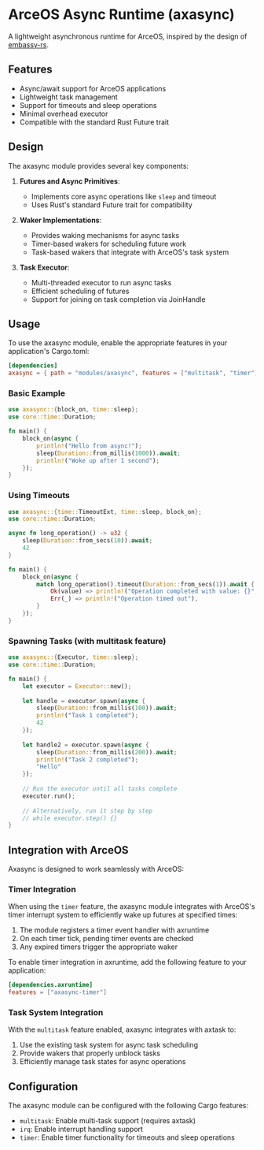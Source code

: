 # ArceOS Async Runtime (axasync)

A lightweight asynchronous runtime for ArceOS, inspired by the design of [embassy-rs](https://github.com/embassy-rs/embassy).

## Features

- Async/await support for ArceOS applications
- Lightweight task management
- Support for timeouts and sleep operations
- Minimal overhead executor
- Compatible with the standard Rust Future trait

## Design

The axasync module provides several key components:

1. **Futures and Async Primitives**:
   - Implements core async operations like `sleep` and timeout
   - Uses Rust's standard Future trait for compatibility

2. **Waker Implementations**:
   - Provides waking mechanisms for async tasks 
   - Timer-based wakers for scheduling future work
   - Task-based wakers that integrate with ArceOS's task system

3. **Task Executor**:
   - Multi-threaded executor to run async tasks
   - Efficient scheduling of futures
   - Support for joining on task completion via JoinHandle

## Usage

To use the axasync module, enable the appropriate features in your application's Cargo.toml:

```toml
[dependencies]
axasync = { path = "modules/axasync", features = ["multitask", "timer"] }
```

### Basic Example

```rust
use axasync::{block_on, time::sleep};
use core::time::Duration;

fn main() {
    block_on(async {
        println!("Hello from async!");
        sleep(Duration::from_millis(1000)).await;
        println!("Woke up after 1 second");
    });
}
```

### Using Timeouts

```rust
use axasync::{time::TimeoutExt, time::sleep, block_on};
use core::time::Duration;

async fn long_operation() -> u32 {
    sleep(Duration::from_secs(10)).await;
    42
}

fn main() {
    block_on(async {
        match long_operation().timeout(Duration::from_secs(1)).await {
            Ok(value) => println!("Operation completed with value: {}", value),
            Err(_) => println!("Operation timed out"),
        }
    });
}
```

### Spawning Tasks (with multitask feature)

```rust
use axasync::{Executor, time::sleep};
use core::time::Duration;

fn main() {
    let executor = Executor::new();
    
    let handle = executor.spawn(async {
        sleep(Duration::from_millis(100)).await;
        println!("Task 1 completed");
        42
    });
    
    let handle2 = executor.spawn(async {
        sleep(Duration::from_millis(200)).await;
        println!("Task 2 completed");
        "Hello"
    });
    
    // Run the executor until all tasks complete
    executor.run();
    
    // Alternatively, run it step by step
    // while executor.step() {}
}
```

## Integration with ArceOS

Axasync is designed to work seamlessly with ArceOS:

### Timer Integration

When using the `timer` feature, the axasync module integrates with ArceOS's timer interrupt system to efficiently wake up futures at specified times:

1. The module registers a timer event handler with axruntime
2. On each timer tick, pending timer events are checked
3. Any expired timers trigger the appropriate waker

To enable timer integration in axruntime, add the following feature to your application:

```toml
[dependencies.axruntime]
features = ["axasync-timer"]
```

### Task System Integration

With the `multitask` feature enabled, axasync integrates with axtask to:

1. Use the existing task system for async task scheduling
2. Provide wakers that properly unblock tasks
3. Efficiently manage task states for async operations

## Configuration

The axasync module can be configured with the following Cargo features:

- `multitask`: Enable multi-task support (requires axtask)
- `irq`: Enable interrupt handling support
- `timer`: Enable timer functionality for timeouts and sleep operations 